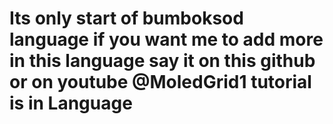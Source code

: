 # Its only start of bumboksod language if you want me to add more in this language say it on this github or on youtube @MoledGrid1 tutorial is in Language
